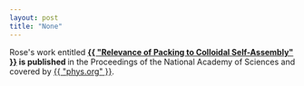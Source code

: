 ```yaml
---
layout: post
title: "None"
---
```


Rose's work entitled <b><a href="http://www.pnas.org/content/early/2018/01/29/1720139115" target="_blank">{{ "Relevance of Packing to Colloidal Self-Assembly" }}</a> is published </b>in the Proceedings of the National Academy of Sciences and covered by <a href="http://www.pnas.org/content/early/2018/01/29/1720139115" target="_blank"> {{ "phys.org" }}</a>.
